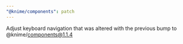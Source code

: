 ```yaml
---
"@knime/components": patch
---
```


Adjust keyboard navigation that was altered with the previous bump to @knime/components@1.1.4
